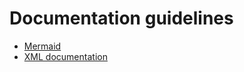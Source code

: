 # Documentation guidelines

* [Mermaid](./profile/mermaid/mermaid.md)
* [XML documentation](./profile/development-guidelines/xml-documentation.md)
